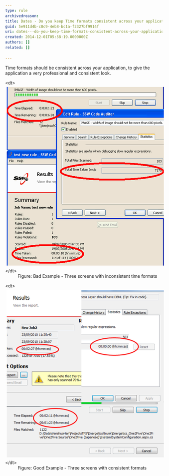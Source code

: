 ```yaml
---
type: rule
archivedreason: 
title: Dates - Do you keep Time formats consistent across your application?
guid: 5e911d4b-c8c9-4eb8-bc1a-f2327bf9914f
uri: dates---do-you-keep-time-formats-consistent-across-your-application
created: 2014-12-01T05:58:19.0000000Z
authors: []
related: []

---
```


Time formats should be consistent across your application, to give the                      application a very professional and consistent look.

<!--endintro-->
<dl class="badImage">&lt;dt&gt; 
      <img alt="Bad Example" src="../../assets/BadExampleTP.gif" style="margin:5px;width:550px;">
   &lt;/dt&gt;<dd> Figure: Bad Example - Three screens with inconsistent time formats</dd></dl><dl class="goodImage">&lt;dt&gt; 
      <img alt="Good Example" src="../../assets/GoodExampleTP.gif" style="margin:5px;">
   &lt;/dt&gt;<dd> Figure: Good Example - Three screens with consistent formats</dd></dl>
